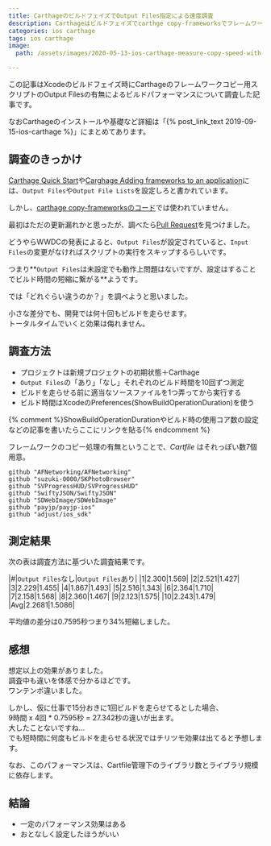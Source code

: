 ```yaml
---
title: CarthageのビルドフェイズでOutput Files指定による速度調査
description: Carthageはビルドフェイズでcarthge copy-frameworksでフレームワークをコピーしているが、これを差異があればコピースクリプトを走らせる方法があり高速化に繋がる。その方法と効果について調査した記事。
categories: ios carthage
tags: ios carthage
image:
  path: /assets/images/2020-05-13-ios-carthage-measure-copy-speed-with-output-files/eyecatch.png

---
```

この記事はXcodeのビルドフェイズ時にCarthageのフレームワークコピー用スクリプトのOutput Filesの有無によるビルドパフォーマンスについて調査した記事です。

なおCarthageのインストールや基礎など詳細は「{% post_link_text 2019-09-15-ios-carthage %}」にまとめてあります。

## 調査のきっかけ

[Carthage Quick Start](https://github.com/Carthage/Carthage#quick-start)や[Carghage Adding frameworks to an application](https://github.com/Carthage/Carthage#adding-frameworks-to-an-application)には、`Output Files`や`Output File Lists`を設定しろと書かれています。

しかし、[carthage copy-frameworksのコード](https://github.com/Carthage/Carthage/blob/master/Source/carthage/CopyFrameworks.swift)では使われていません。

最初はただの更新漏れかと思ったが、調べたら[Pull Request](https://github.com/Carthage/Carthage/pull/2025)を見つけました。

どうやらWWDCの発表によると、`Output Files`が設定されていると、`Input Files`の変更がなければスクリプトの実行をスキップするらしいです。

つまり**`Output Files`は未設定でも動作上問題はないですが、設定はすることでビルド時間の短縮に繋がる**ようです。

では「どれぐらい違うのか？」を調べようと思いました。

小さな差分でも、開発では何十回もビルドを走らせます。  
トータルタイムでいくと効果は侮れません。


## 調査方法

- プロジェクトは新規プロジェクトの初期状態＋Carthage
- `Output Files`の「あり」「なし」それぞれのビルド時間を10回ずつ測定
- ビルドを走らせる前に適当なソースファイルを1つ弄ってから実行する
- ビルド時間はXcodeのPreferences(ShowBuildOperationDuration)を使う

{% comment %}ShowBuildOperationDurationやビルド時の使用コア数の設定などの記事を書いたらここにリンクを貼る{% endcomment %}


フレームワークのコピー処理の有無ということで、*Cartfile* はそれっぽい数7個用意。
```
github "AFNetworking/AFNetworking"
github "suzuki-0000/SKPhotoBrowser"
github "SVProgressHUD/SVProgressHUD"
github "SwiftyJSON/SwiftyJSON"
github "SDWebImage/SDWebImage"
github "payjp/payjp-ios"
github "adjust/ios_sdk"
```

## 測定結果

次の表は調査方法に基づいた調査結果です。

|#|`Output Files`なし|`Output Files`あり|
|1|2.300|1.569|
|2|2.521|1.427|
|3|2.229|1.455|
|4|1.867|1.493|
|5|2.516|1.343|
|6|2.364|1.710|
|7|2.158|1.568|
|8|2.360|1.467|
|9|2.123|1.575|
|10|2.243|1.479|
|Avg|2.2681|1.5086|

平均値の差分は0.7595秒つまり34%短縮しました。

## 感想

想定以上の効果がありました。  
調査中も違いを体感で分かるほどです。  
ワンテンポ違いました。

しかし、仮に仕事で15分おきに1回ビルドを走らせてるとした場合、  
9時間 x 4回 * 0.7595秒 = 27.342秒の違いが出ます。  
大したことないですね…  
でも短時間に何度もビルドを走らせる状況ではチリツモ効果は出てると予想します。

なお、このパフォーマンスは、Cartfile管理下のライブラリ数とライブラリ規模に依存します。

## 結論

- 一定のパフォーマンス効果はある
- おとなしく設定したほうがいい
